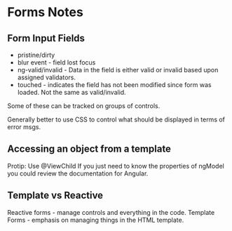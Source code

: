 # Forms Notes

## Form Input Fields

- pristine/dirty
- blur event - field lost focus
- ng-valid/invalid - Data in the field is either valid or invalid based upon assigned validators.
- touched - indicates the field has not been modified since form was loaded. Not the same as valid/invalid.

Some of these can be tracked on groups of controls.

Generally better to use CSS to control what should be displayed in terms of error msgs.


## Accessing an object from a template
Protip: Use @ViewChild
If you just need to know the properties of ngModel you could review the
documentation for Angular.

## Template vs Reactive

Reactive forms - manage controls and everything in the code.
Template Forms - emphasis on managing things in the HTML template.
